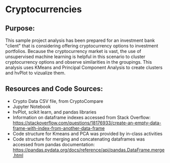 # Cryptocurrencies

## Purpose:
This sample project analysis has been prepared for an investment bank "client" that is considering offering cryptocurrency options to investment portfolios. Because the cryptocurrency market is vast, the use of unsupervised machine learning is helpful in this scenario to cluster cryptocurrency options and observe similarities in the groupings. This analysis uses KMeans and Principal Component Analysis to create clusters and hvPlot to vizualize them.

## Resources and Code Sources:
* Crypto Data CSV file, from CryptoCompare
* Jupyter Notebook
* hvPlot, scikit learn, and pandas libraries
* Information on dataframe indexes accessed from Stack Overflow: https://stackoverflow.com/questions/18176933/create-an-empty-data-frame-with-index-from-another-data-frame
* Code structure for Kmeans and PCA was provided by in-class activities
* Code structure for merging and concatenating dataframes was accessed from pandas documentation: https://pandas.pydata.org/docs/reference/api/pandas.DataFrame.merge.html 
